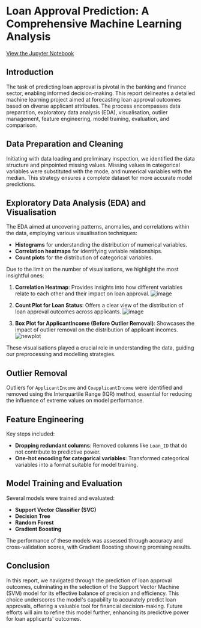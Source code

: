 # Loan Approval Prediction: A Comprehensive Machine Learning Analysis

[View the Jupyter Notebook](https://github.com/Illias-b/Loan-Approval-Notebook.git) 

## Introduction

The task of predicting loan approval is pivotal in the banking and finance sector, enabling informed decision-making. This report delineates a detailed machine learning project aimed at forecasting loan approval outcomes based on diverse applicant attributes. The process encompasses data preparation, exploratory data analysis (EDA), visualisation, outlier management, feature engineering, model training, evaluation, and comparison.

## Data Preparation and Cleaning

Initiating with data loading and preliminary inspection, we identified the data structure and pinpointed missing values. Missing values in categorical variables were substituted with the mode, and numerical variables with the median. This strategy ensures a complete dataset for more accurate model predictions.

## Exploratory Data Analysis (EDA) and Visualisation

The EDA aimed at uncovering patterns, anomalies, and correlations within the data, employing various visualisation techniques:

- **Histograms** for understanding the distribution of numerical variables.
- **Correlation heatmaps** for identifying variable relationships.
- **Count plots** for the distribution of categorical variables.

Due to the limit on the number of visualisations, we highlight the most insightful ones:


1. **Correlation Heatmap**: Provides insights into how different variables relate to each other and their impact on loan approval.
![image](https://github.com/Illias-b/Loan-Approval-Prediction/assets/33836566/bb423766-2ebf-4c53-9d78-dec87aa9076d)

2. **Count Plot for Loan Status**: Offers a clear view of the distribution of loan approval outcomes across applicants.
![image](https://github.com/Illias-b/Loan-Approval-Prediction/assets/33836566/a88b0c26-fe5c-4f42-b18d-8f2d4e1e588c)

3. **Box Plot for ApplicantIncome (Before Outlier Removal)**: Showcases the impact of outlier removal on the distribution of applicant incomes.
![newplot](https://github.com/Illias-b/Loan-Approval-Prediction/assets/33836566/35f2e9ed-4649-4ec8-949d-ae7d10118e3d)

These visualisations played a crucial role in understanding the data, guiding our preprocessing and modelling strategies.

## Outlier Removal

Outliers for `ApplicantIncome` and `CoapplicantIncome` were identified and removed using the Interquartile Range (IQR) method, essential for reducing the influence of extreme values on model performance.

## Feature Engineering

Key steps included:

- **Dropping redundant columns**: Removed columns like `Loan_ID` that do not contribute to predictive power.
- **One-hot encoding for categorical variables**: Transformed categorical variables into a format suitable for model training.

## Model Training and Evaluation

Several models were trained and evaluated:

- **Support Vector Classifier (SVC)**
- **Decision Tree**
- **Random Forest**
- **Gradient Boosting**

The performance of these models was assessed through accuracy and cross-validation scores, with Gradient Boosting showing promising results.

## Conclusion

In this report, we navigated through the prediction of loan approval outcomes, culminating in the selection of the Support Vector Machine (SVM) model for its effective balance of precision and efficiency. This choice underscores the model's capability to accurately predict loan approvals, offering a valuable tool for financial decision-making. Future efforts will aim to refine this model further, enhancing its predictive power for loan applicants' outcomes.
